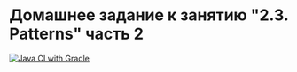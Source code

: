 # Домашнее задание к занятию "2.3. Patterns" часть 2
[![Java CI with Gradle](https://github.com/Locapeople/ololo10/actions/workflows/gradle.yml/badge.svg)](https://github.com/Locapeople/ololo10/actions/workflows/gradle.yml)
